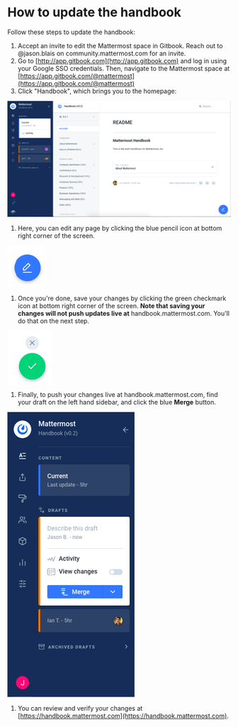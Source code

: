 # How to update the handbook

Follow these steps to update the handbook:

1. Accept an invite to edit the Mattermost space in Gitbook. Reach out to @jason.blais on community.mattermost.com for an invite.
2. Go to [http://app.gitbook.com](http://app.gitbook.com) and log in using your Google SSO credentials. Then, navigate to the Mattermost space at [https://app.gitbook.com/@mattermost](https://app.gitbook.com/@mattermost)
3. Click "Handbook", which brings you to the homepage:

![](../../.gitbook/assets/image%20%281%29.png)

1. Here, you can edit any page by clicking the blue pencil icon at bottom right corner of the screen.

![Click the blue pencil icon to edit a page](../../.gitbook/assets/image%20%283%29.png)

1. Once you're done, save your changes by clicking the green checkmark icon at bottom right corner of the screen. **Note that saving your changes will not push updates live at** handbook.mattermost.com. You'll do that on the next step.

![Click the green checkmark icon to save your changes](../../.gitbook/assets/image%20%284%29.png)

1. Finally, to push your changes live at handbook.mattermost.com, find your draft on the left hand sidebar, and click the blue **Merge** button.

![](../../.gitbook/assets/image%20%285%29.png)

1. You can review and verify your changes at [https://handbook.mattermost.com](https://handbook.mattermost.com).

